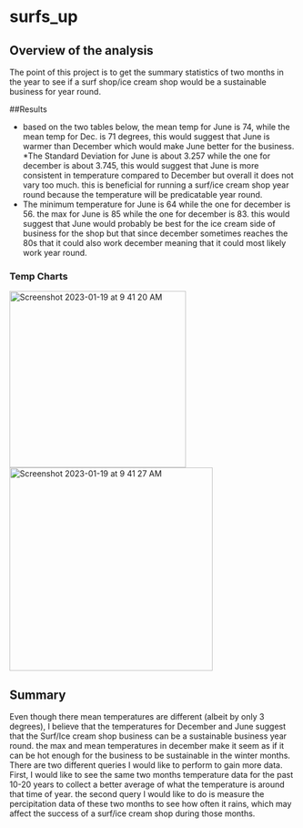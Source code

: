 # surfs_up

## Overview of the analysis
The point of this project is to get the summary statistics of two months in the year to see if a surf shop/ice cream shop would be a sustainable business for year round.

##Results
* based on the two tables below, the mean temp for June is 74, while the mean temp for Dec. is 71 degrees, this would suggest that June is warmer than December which would make June better for the business.
*The Standard Deviation for June is about 3.257 while the one for december is about 3.745, this would suggest that June is more consistent in temperature compared to December but overall it does not vary too much. this is beneficial for running a surf/ice cream shop year round because the temperature will be predicatable year round.
* The minimum temperature for June is 64 while the one for december is 56. the max for June is 85 while the one for december is 83. this would suggest that June would probably be best for the ice cream side of business for the shop but that since december sometimes reaches the 80s that it could also work december meaning that it could most likely work year round. 
### Temp Charts
<img width="310" alt="Screenshot 2023-01-19 at 9 41 20 AM" src="https://user-images.githubusercontent.com/112649072/213471515-42b5b17d-6c55-4be4-8063-deb8f98e5e7a.png">
<img width="357" alt="Screenshot 2023-01-19 at 9 41 27 AM" src="https://user-images.githubusercontent.com/112649072/213471562-5f1daead-ed50-4d58-89fa-d4e1683277a9.png">

## Summary
Even though there mean temperatures are different (albeit by only 3 degrees), I believe that the temperatures for December and June suggest that the Surf/Ice cream shop business can be a sustainable business year round. the max and mean temperatures in december make it seem as if it can be hot enough for the business to be sustainable in the winter months. There are two different queries I would like to perform to gain more data. First, I would like to see the same two months temperature data for the past 10-20 years to collect a better average of what the temperature is around that time of year. the second query I would like to do is measure the percipitation data of these two months to see how often it rains, which may affect the success of a surf/ice cream shop during those months.

